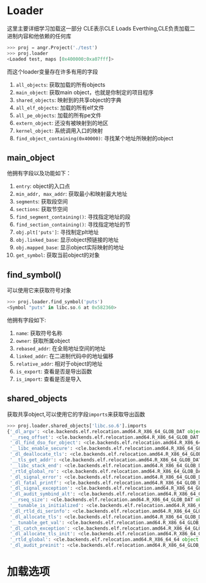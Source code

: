 # Loader
这里主要详细学习加载这一部分
CLE表示CLE Loads Everthing,CLE负责加载二进制内容和他依赖的任何库

```py
>>> proj = angr.Project('./test')
>>> proj.loader
<Loaded test, maps [0x400000:0xa07fff]>
```
而这个loader变量存在许多有用的字段

1. `all_objects`: 获取加载的所有objects
2. `main_object`: 获取main object，也就是你制定的项目程序
3. `shared_objects`: 映射到的共享object的字典
4. `all_elf_objects`: 加载的所有elf文件
5. `all_pe_objects`: 加载的所有pe文件
6. `extern_object`: 还没有被映射到的地区
7. `kernel_object`: 系统调用入口的映射
8. `find_object_containing(0x40000)`: 寻找某个地址所映射的object

## main_object
他拥有字段以及功能如下：
1. `entry`: object的入口点
2. `min_addr, max_addr`: 获取最小和映射最大地址
3. `segments`: 获取段空间
4. `sections`: 获取节空间
5. `find_segment_containing()`: 寻找指定地址的段
6. `find_section_containing()`: 寻找指定地址的节
7. `obj.plt['puts']`: 寻找制定plt地址
8. `obj.linked_base`: 显示object预链接的地址
9. `obj.mapped_base`: 显示object实际映射的地址
10. `get_symbol`: 获取当前object的对象

## find_symbol()
可以使用它来获取符号对象
```py
>>> proj.loader.find_symbol('puts')
<Symbol "puts" in libc.so.6 at 0x582360>
```
他拥有字段如下:
1. `name`: 获取符号名称
2. `owner`: 获取所属object
3. `rebased_addr`: 在全局地址空间的地址
4. `linked_addr`: 在二进制代码中的地址偏移
5. `relative_addr`: 相对于object的地址
6. `is_export`: 查看是否是导出函数
7. `is_import`: 查看是否是导入


## shared_objects

获取共享object,可以使用它的字段`imports`来获取导出函数
```py
>>> proj.loader.shared_objects['libc.so.6'].imports
{'_dl_argv': <cle.backends.elf.relocation.amd64.R_X86_64_GLOB_DAT object at 0x798edac49e50>,
 '__rseq_offset': <cle.backends.elf.relocation.amd64.R_X86_64_GLOB_DAT object at 0x798edac4a030>,
 '_dl_find_dso_for_object': <cle.backends.elf.relocation.amd64.R_X86_64_GLOB_DAT object at 0x798edac2d090>,
 '__libc_enable_secure': <cle.backends.elf.relocation.amd64.R_X86_64_GLOB_DAT object at 0x798edac2d310>,
 '_dl_deallocate_tls': <cle.backends.elf.relocation.amd64.R_X86_64_GLOB_DAT object at 0x798edac2d590>,
 '__tls_get_addr': <cle.backends.elf.relocation.amd64.R_X86_64_GLOB_DAT object at 0x798edac091d0>,
 '__libc_stack_end': <cle.backends.elf.relocation.amd64.R_X86_64_GLOB_DAT object at 0x798edac09950>,
 '_rtld_global_ro': <cle.backends.elf.relocation.amd64.R_X86_64_GLOB_DAT object at 0x798edac085f0>,
 '_dl_signal_error': <cle.backends.elf.relocation.amd64.R_X86_64_GLOB_DAT object at 0x798edac093b0>,
 '_dl_fatal_printf': <cle.backends.elf.relocation.amd64.R_X86_64_GLOB_DAT object at 0x798edac08690>,
 '_dl_signal_exception': <cle.backends.elf.relocation.amd64.R_X86_64_GLOB_DAT object at 0x798edac09310>,
 '_dl_audit_symbind_alt': <cle.backends.elf.relocation.amd64.R_X86_64_GLOB_DAT object at 0x798edac0b390>,
 '__rseq_size': <cle.backends.elf.relocation.amd64.R_X86_64_GLOB_DAT object at 0x798edac0b1b0>,
 '__tunable_is_initialized': <cle.backends.elf.relocation.amd64.R_X86_64_GLOB_DAT object at 0x798edac0b430>,
 '_dl_rtld_di_serinfo': <cle.backends.elf.relocation.amd64.R_X86_64_GLOB_DAT object at 0x798edac0b610>,
 '_dl_allocate_tls': <cle.backends.elf.relocation.amd64.R_X86_64_GLOB_DAT object at 0x798edac0b890>,
 '__tunable_get_val': <cle.backends.elf.relocation.amd64.R_X86_64_GLOB_DAT object at 0x798edac0bb10>,
 '_dl_catch_exception': <cle.backends.elf.relocation.amd64.R_X86_64_GLOB_DAT object at 0x798edac0b930>,
 '_dl_allocate_tls_init': <cle.backends.elf.relocation.amd64.R_X86_64_GLOB_DAT object at 0x798edac0bcf0>,
 '_rtld_global': <cle.backends.elf.relocation.amd64.R_X86_64_64 object at 0x798edad2f8a0>,
 '_dl_audit_preinit': <cle.backends.elf.relocation.amd64.R_X86_64_GLOB_DAT object at 0x798edac08230>}
```
# 加载选项





